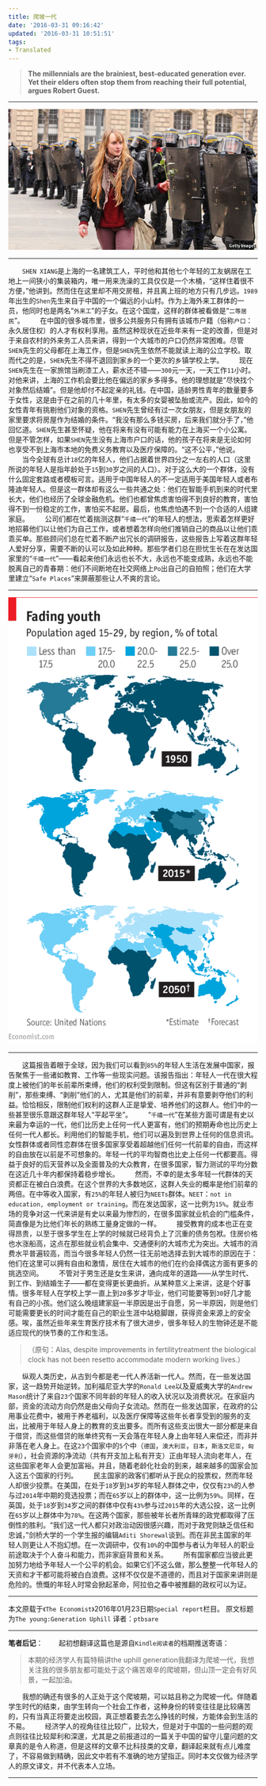 ```yaml
---
title: 爬坡一代
date: '2016-03-31 09:16:42'
updated: '2016-03-31 10:51:51'
tags: 
- Translated
---
```


>**The millennials are the brainiest, best-educated generation ever. Yet their elders often stop them from reaching their full potential, argues Robert Guest.**

---

![](爬坡一代/1.jpg)

---

　　`SHEN XIANG`是上海的一名建筑工人，平时他和其他七个年轻的工友蜗居在工地上一间狭小的集装箱内，唯一用来洗澡的工具仅仅是一个木桶，“这样住着很不方便，”他讲到。然而住在这里却不用交房租，并且离上班的地方只有几步远。`1989`年出生的`Shen`先生来自于中国的一个偏远的小山村。作为上海外来工群体的一员，他同时也是两名“`外来工`”的子女。在这个国度，这样的群体被看做是“`二等居民`”。
　　在中国的很多城市里，很多公共服务只有拥有该城市户籍（俗称`户口`：永久居住权）的人才有权利享用。虽然这种现状在近些年来有一定的改善，但是对于来自农村的外来务工人员来讲，得到一个大城市的户口仍然非常困难。尽管`SHEN`先生的父母都在上海工作，但是`SHEN`先生依然不能就读上海的公立学校。取而代之的是，`SHEN`先生不得不退回到家乡的一个更次的乡镇学校上学。
　　现在`SHEN`先生在一家旅馆当刷漆工人，薪水还不错——`300`元一天，一天工作`11`小时。对他来讲，上海的工作机会要比他在偏远的家乡多得多。他的理想就是“尽快找个对象然后结婚”。但是他却付不起定亲的礼钱。在中国，适龄男性青年的数量要多于女性，这是由于在之前的几十年里，有太多的女婴被坠胎或流产。因此，如今的女性青年有挑剔他们对象的资格。`SHEN`先生曾经有过一次女朋友，但是女朋友的家里要求将房屋作为结婚的条件。“我没有那么多钱买房，后来我们就分手了，”他回忆道。`SHEN`先生甚至怀疑，他在将来有没有可能有能力在上海买一个小公寓。但是不管怎样，如果`SHEN`先生没有上海市户口的话，他的孩子在将来是无论如何也享受不到上海市本地的免费义务教育以及医疗保障的。“这不公平，”他说。
　　当今全球有总计`18`亿的年轻人，他们占据着世界四分之一左右的人口（这里所说的年轻人是指年龄处于`15`到`30`岁之间的人口）。对于这么大的一个群体，没有什么固定套路或者模板可言。适用于中国年轻人的不一定适用于美国年轻人或者布隆迪年轻人。但是这一群体却有这么一些共通之处：他们在智能手机到来的时代里长大，他们也经历了全球金融危机。他们也都曾焦虑害怕得不到良好的教育，害怕得不到一份稳定的工作，害怕买不起房。最后，也焦虑怕遇不到一个合适的人组建家庭。
　　公司们都在忙着揣测这群“`千禧一代`”的年轻人的想法，思索着怎样更好地招募他们以让他们为自己工作，或者想着怎样向他们推销自己的商品以让他们乖乖买单。那些顾问们总在忙着不断产出冗长的调研报告，这些报告上写着这群年轻人爱好分享，需要不断的认可以及如此种种。那些学者们总在担忧生长在在发达国家里的“`千禧一代`”——看起来他们永远也长不大，永远也不能变成熟，永远也不能脱离自己的青春期：他们不间断地在社交网络上`Po`出自己的自拍照；他们在大学里建立“`Safe Places`”来屏蔽那些让人不爽的言论。

---

![](爬坡一代/2.png)

---

　　这篇报告着眼于全球，因为我们可以看到`85%`的年轻人生活在发展中国家，报告聚焦于一些诸如教育、工作等一些现实问题。该报告指出：年轻人一代在很大程度上被他们的年长前辈所束缚，他们的权利受到限制。但这有区别于普通的“剥削”，那些束缚、“剥削”他们的人，尤其是他们的前辈，并非有意要剥夺他们的利益。恰恰相反，限制他们权利的这群人正是挚爱、培养他们的这群人。他们中的一些甚至很乐意跟这群年轻人“平起平坐”。
　　“`千禧一代`”在某些方面可谓是有史以来最为幸运的一代，他们比历史上任何一代人更富有，他们的预期寿命也比历史上任何一代人都长。利用他们的智能手机，他们可以遍及到世界上任何的信息资讯。女性群体或者同性恋群体在很多国家享受着超越他们任何一代前辈的自由，而这样的自由放在以前是不可想象的。年轻一代的平均智商也比史上任何一代都要高。得益于良好的后天营养以及全面普及的大众教育，在很多国家，智力测试的平均分数在这近几十年内都保持着稳步增长。
　　然而，不幸的是太多年轻一代群体的天资都正在被白白浪费。在这个世界的大多数地区，这群人失业的概率是他们前辈的两倍。在中等收入国家，有`25%`的年轻人被归为`NEETs`群体。`NEET`：`not in education, employment or training`。而在发达国家，这一比例为`15%`。就业市场的竞争对这一代来讲是有史以来最为惨烈的，在很多国家就业机会的门槛条件，简直像是为比他们年长的熟练工量身定做的一样。
　　接受教育的成本也正在变得昂贵，以至于很多学生在上学的时候就已经背负上了沉重的债务包袱。住房价格也水涨船高，这点在那些就业机会集中、交通便利的大城市尤为突出。大城市的消费水平普遍较高，而当今很多年轻人仍然一往无前地选择去到大城市的原因在于：他们在这里可以拥有自由和激情，居住在大城市的他们在约会择偶这方面有更多的挑选空间。
　　不管对于男生还是女生来讲，通向成年的道路——从学生时代、到工作、到结婚生子——都在变得更长更曲折。从某种意义上来讲，这是个好事情。很多年轻人在学校上学一直上到`20`多岁才毕业，他们可能要等到`30`好几才能有自己的小孩。他们这么晚组建家庭一半原因是出于自愿，另一半原因，则是他们可能需要更长的时间才能在自己的职业生涯中站稳脚跟，获得资金来源上的安全感。唉，虽然近些年来生育医疗技术有了很大进步，很多年轻人的生物钟还是不能适应现代的快节奏的工作和生活。
>（原句：Alas, despite improvements in fertilitytreatment the biological clock has not been resetto accommodate modern working lives.）

　　纵观人类历史，从古到今都是老一代人养活新一代人。然而，在一些发达国家，这一趋势开始逆转。加利福尼亚大学的`Ronald Lee`以及夏威夷大学的`Andrew Mason`统计了来自`23`个国家不同年龄的年轻人的收入状况以及消费状况。在家庭内部，资金的流动方向仍然是由父母向子女流动。然而在一些发达国家，在政府的公用事业花费中，被用于养老福利，以及医疗保障等这些年长者享受到的服务的支出，比被用于年轻人身上的教育的支出要多。而所有这些支出很大一部分都是来自于借贷，而这些借贷的账单终究有一天会落在年轻人身上由年轻人来偿还，而非并非落在老人身上。在这`23`个国家中的`5`个中（`德国`，`澳大利亚`，`日本`，`斯洛文尼亚`，`匈牙利`），社会资源的净流动（共有开支加上私有开支）正由年轻人流向老年人，在这些国家老年人会更加富裕。并且，随着老龄化社会的到来，越来越多的国家会加入这五个国家的行列。
　　民主国家的政客们都听从于民众的投票权，然而年轻人却很少投票。在美国，在处于`18`岁到`34`岁的年轻人群体之中，仅仅有`23%`的人参与过`2014`年中期的竞选投票；而在`65`岁以上的群体中，这一比例为`59%`。同样，在英国，处于`18`岁到`34`岁之间的群体中仅有`43%`参与过`2015`年的大选公投，这一比例在`65`岁以上群体中为`78%`。在这两个国家，那些被年长者所青睐的政党都取得了压倒性的胜利。“我们这一代人都只对政治动因很感兴趣，而对于政党则缺乏信任和忠诚，”剑桥大学的一个学生报的编辑`Aditi Shorewal`谈到。而在非民主国家的年轻人则更让人不抱幻想。在一次调研中，仅有`10%`的中国参与者认为年轻人的职业前途取决于个人奋斗和能力，而非家庭背景和关系。
　　所有国家都应当彼此更加努力地给予年轻人一个公平的机会。如果它们不这么做，那么整整一代年轻人的天资和才干都可能将被白白浪费。这样不仅仅是不道德的，而且对于国家来讲则是危险的。愤慨的年轻人时常会掀起革命，阿拉伯之春中被推翻的政权可以为证。

---

本文原载于`《The Economist》`2016年01月23日期`Special report`栏目。
原文标题为`The young:Generation Uphill`
译者：`ptbsare`

---

**笔者后记**：
　　起初想翻译这篇也是源自`Kindle阅读者`的档期推送寄语：
>本期的经济学人有篇特稿讲the uphill generation我翻译为爬坡一代，我想关注我的很多朋友都可能处于这个痛苦艰辛的爬坡期，但山顶一定会有好风景，一起加油。

　　我想的确还有很多的人正处于这个爬坡期，可以姑且称之为爬坡一代。伴随着学生时代的结束，由学生转向一个社会工作者，这种身份的转变往往是比较痛苦的，只有当真正将要走出校园，真正想着要去怎么挣钱的时候，方能体会到生活的不易。
　　经济学人的视角往往比较广，比较大，但是对于中国的一些问题的观点则往往比较犀利和深邃，尤其是之前报道过的一篇关于中国的留守儿童问题的文章真的是令人称道，但是这样的文章不比科技类的文章，翻译起来就有点儿难度了，不容易做到精确，因此文中若有不准确的地方望指正。同时本文仅做为经济学人的原文译文，并不代表本人立场。

---

